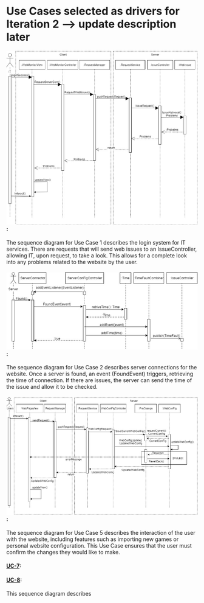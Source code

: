 # Use Cases selected as drivers for Iteration 2 --> update description later

#### ![UC-1](https://github.com/JoeyVillafuerte/SOFE3650-Final-Project/blob/main/Phase%203/Iteration%202/Use%20Cases/Iteration%202%20UC-1.jpg):
The sequence diagram for Use Case 1 describes the login system for IT services. There are requests that will send web issues to an IssueController, allowing IT, upon request, to take a look. This allows for a complete look into any problems related to the website by the user. 



#### ![UC-2](https://github.com/JoeyVillafuerte/SOFE3650-Final-Project/blob/main/Phase%203/Iteration%202/Use%20Cases/Iteration%202%20UC-2.jpg):
The sequence diagram for Use Case 2 describes server connections for the website. Once a server is found, an event (FoundEvent) triggers, retrieving the time of connection. If there are issues, the server can send the time of the issue and allow it to be checked.


#### ![UC-5](https://github.com/JoeyVillafuerte/SOFE3650-Final-Project/blob/main/Phase%203/Iteration%202/Use%20Cases/Iteration%202%20UC-5.jpg):
The sequence diagram for Use Case 5 describes the interaction of the user with the website, including features such as importing new games or personal website configuration. This Use Case ensures that the user must confirm the changes they would like to make.


#### [UC-7](https://github.com/JoeyVillafuerte/SOFE3650-Final-Project/blob/main/Phase%203/Iteration%202/Use%20Cases/Iteration%202%20UC-7.jpg):



#### [UC-8](https://github.com/JoeyVillafuerte/SOFE3650-Final-Project/blob/main/Phase%203/Iteration%202/Use%20Cases/Iteration%202%20UC-8.jpg):
This sequence diagram describes
